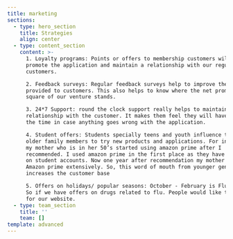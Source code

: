 ```yaml
---
title: marketing
sections:
  - type: hero_section
    title: Strategies
    align: center
  - type: content_section
    content: >-
      1. Loyalty programs: Points or offers to membership customers will help
      promote the application and maintain a relationship with our regular
      customers.

      2. Feedback surveys: Regular feedback surveys help to improve the service
      provided to customers. This also helps to know where the net promoter
      square of our venture stands.

      3. 24*7 Support: round the clock support really helps to maintain the
      relationship with the customer. It makes them feel they will have help all
      the time in case anything goes wrong with the application.

      4. Student offers: Students specially teens and youth influence their
      older family members to try new products and applications. For instance,
      my mother who is in her 50’s started using amazon prime after I
      recommended. I used amazon prime in the first place as they have a 50% off
      on student accounts. Now one year after recommendation my mother uses
      Amazon prime extensively. So, this word of mouth from younger generation
      increases the customer base

      5. Offers on holidays/ popular seasons: October - February is Flu season.
      So if we have offers on drugs related to flu. People would like to signup
      for our website.
  - type: team_section
    title: ''
    team: []
template: advanced
---
```


